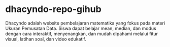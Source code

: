 # dhacyndo-repo-gihub
Dhacyndo adalah website pembelajaran matematika yang fokus pada materi Ukuran Pemusatan Data. Siswa dapat belajar mean, median, dan modus dengan cara interaktif, menyenangkan, dan mudah dipahami melalui fitur visual, latihan soal, dan video edukatif.
